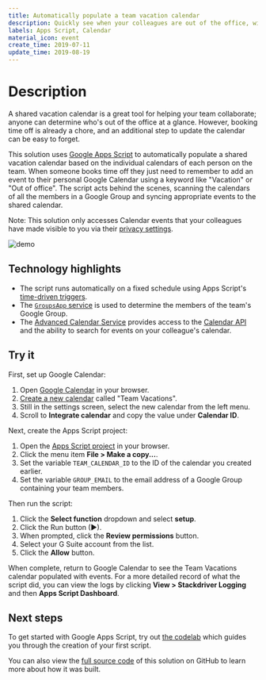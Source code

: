 ```yaml
---
title: Automatically populate a team vacation calendar
description: Quickly see when your colleagues are out of the office, with no manual entry required.
labels: Apps Script, Calendar
material_icon: event
create_time: 2019-07-11
update_time: 2019-08-19
---
```


# Description

A shared vacation calendar is a great tool for helping your team collaborate;
anyone can determine who's out of the office at a glance. However, booking time
off is already a chore, and an additional step to update the calendar can be
easy to forget.

This solution uses [Google Apps Script][apps-script] to automatically populate
a shared vacation calendar based on the individual calendars of each person on
the team. When someone books time off they just need to remember to add an event
to their personal Google Calendar using a keyword like "Vacation" or "Out of
office". The script acts behind the scenes, scanning the calendars of all the
members in a Google Group and syncing appropriate events to the shared calendar.

Note: This solution only accesses Calendar events that your colleagues have made
visible to you via their [privacy settings][privacy_settings].

![demo](https://cdn.jsdelivr.net/gh/gsuitedevs/solutions@master/vacation-calendar/demo.gif)

[apps-script]: https://developers.google.com/apps-script
[privacy_settings]: https://support.google.com/calendar/answer/34580

## Technology highlights

- The script runs automatically on a fixed schedule using Apps Script's
  [time-driven triggers][time_driven_triggers].
- The [`GroupsApp` service][groupsapp] is used to determine the members of the
  team's Google Group.
- The [Advanced Calendar Service][calendar_advanced] provides access to the
  [Calendar API][calendar_api] and the ability to search for events on your
  colleague's calendar.

[time_driven_triggers]: https://developers.google.com/apps-script/guides/triggers/installable#time-driven_triggers
[groupsapp]: https://developers.google.com/apps-script/reference/groups/groups-app
[calendar_advanced]: https://developers.google.com/apps-script/advanced/calendar
[calendar_api]: https://developers.google.com/calendar/

## Try it

First, set up Google Calendar:

1. Open [Google Calendar][calendar] in your browser.
1. [Create a new calendar][calendar_setup] called "Team Vacations".
1. Still in the settings screen, select the new calendar from the left menu.
1. Scroll to **Integrate calendar** and copy the value under **Calendar ID**.

Next, create the Apps Script project:

1. Open the [Apps Script project][project] in your browser.
1. Click the menu item **File > Make a copy...**.
1. Set the variable `TEAM_CALENDAR_ID` to the ID of the calendar you
   created earlier.
1. Set the variable `GROUP_EMAIL` to the email address of a Google Group
   containing your team members.

Then run the script:

1. Click the **Select function** dropdown and select **setup**.
1. Click the Run button (►).
1. When prompted, click the **Review permissions** button.
1. Select your G Suite account from the list.
1. Click the **Allow** button.

When complete, return to Google Calendar to see the Team Vacations calendar
populated with events. For a more detailed record of what the script did, you
can view the logs by clicking
**View > Stackdriver Logging** and then **Apps Script Dashboard**.

[project]: https://script.google.com/d/1Z00KFsXZSLMYw1Tsf7gXqxEt4LjTYtyrnc0EHel43sHs6dl8_z5mHze2/edit
[calendar]: https://calendar.google.com
[calendar_setup]: https://support.google.com/calendar/answer/37095

## Next steps

To get started with Google Apps Script, try out [the codelab][codelab]
which guides you through the creation of your first script.

You can also view the [full source code][github] of this solution on GitHub to
learn more about how it was built.

[codelab]: https://codelabs.developers.google.com/codelabs/apps-script-intro
[github]: https://github.com/gsuitedevs/solutions/blob/master/vacation-calendar
